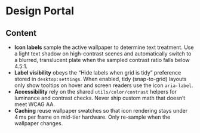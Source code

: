 # Design Portal

## Content
- **Icon labels** sample the active wallpaper to determine text treatment. Use a light text shadow on high-contrast scenes and automatically switch to a blurred, translucent plate when the sampled contrast ratio falls below 4.5:1.
- **Label visibility** obeys the “Hide labels when grid is tidy” preference stored in `desktop:settings`. When enabled, tidy (snap-to-grid) layouts only show tooltips on hover and screen readers use the icon `aria-label`.
- **Accessibility** rely on the shared `utils/color/contrast` helpers for luminance and contrast checks. Never ship custom math that doesn’t meet WCAG AA.
- **Caching** reuse wallpaper swatches so that icon rendering stays under 4 ms per frame on mid-tier hardware. Only re-sample when the wallpaper changes.
